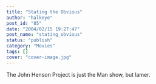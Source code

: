 ```yaml
---
title: "Stating the Obvious"
author: "halkeye"
post_id: "85"
date: "2004/02/15 19:27:47"
post_name: "stating_obvious"
status: "publish"
category: "Movies"
tags: []
cover: "cover-image.jpg"
---
```


The John Henson Project is just the Man show, but lamer.